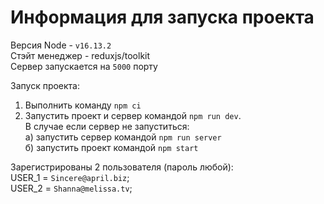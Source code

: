 # Информация для запуска проекта

Версия Node - `v16.13.2` \
Стэйт менеджер - reduxjs/toolkit \
Сервер запускается на `5000` порту

Запуск проекта:
1) Выполнить команду `npm ci`
2) Запустить проект и сервер командой `npm run dev`.\
    В случае если сервер не запуститься:\
       а) запустить сервер командой `npm run server`\
       б) запустить проект командой `npm start`

Зарегистрированы 2 пользователя (пароль любой): \
USER_1 = `Sincere@april.biz`; \
USER_2 = `Shanna@melissa.tv`;